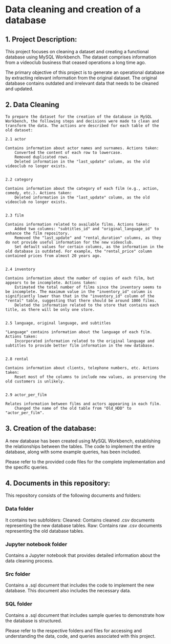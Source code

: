 # Data cleaning and creation of a database 

## 1. Project Description: 

This project focuses on cleaning a dataset and creating a functional database using MySQL Workbench. The dataset comprises information from a videoclub business that ceased operations a long time ago.

The primary objective of this project is to generate an operational database by extracting relevant information from the original dataset. The original database contains outdated and irrelevant data that needs to be cleaned and updated.


## 2. Data Cleaning
```
To prepare the dataset for the creation of the database in MySQL Workbench, the following steps and decisions were made to clean and transform the data. The actions are described for each table of the old dataset:

2.1 actor

Contains information about actor names and surnames. Actions taken:
    Converted the content of each row to lowercase.
    Removed duplicated rows.
    Deleted information in the "last_update" column, as the old videoclub no longer exists.


2.2 category

Contains information about the category of each film (e.g., action, comedy, etc.). Actions taken:
    Deleted information in the "last_update" column, as the old videoclub no longer exists.


2.3 film

Contains information related to available films. Actions taken:
    Added two columns: "subtitles_id" and "original_language_id" to enhance the film repository.
    Removed the "last_update" and "rental_duration" columns, as they do not provide useful information for the new videoclub.
    Set default values for certain columns, as the information in the old database is outdated. For example, the "rental_price" column contained prices from almost 20 years ago.


2.4 inventory

Contains information about the number of copies of each film, but appears to be incomplete. Actions taken:
    Estimated the total number of films since the inventory seems to be incomplete. The maximum value in the "inventory_id" column is significantly lower than that in the "inventory_id" column of the "rental" table, suggesting that there should be around 1000 films.
    Deleted the information related to the store that contains each title, as there will be only one store.


2.5 language, original language, and subtitles

"Language" contains information about the language of each film. Actions taken:
    Incorporated information related to the original language and subtitles to provide better film information in the new database.


2.8 rental

Contains information about clients, telephone numbers, etc. Actions taken:
    Reset most of the columns to include new values, as preserving the old customers is unlikely.


2.9 actor_per_film

Relates information between films and actors appearing in each film.
    Changed the name of the old table from "Old_HDD" to "actor_per_film".
```



## 3. Creation of the database:

A new database has been created using MySQL Workbench, establishing the relationships between the tables. The code to implement the entire database, along with some example queries, has been included.

Please refer to the provided code files for the complete implementation and the specific queries.




## 4. Documents in this repository:

This repository consists of the following documents and folders:

### Data folder
It contains two subfolders:
Cleaned: Contains cleaned .csv documents representing the new database tables.
Raw: Contains raw .csv documents representing the old database tables.

### Jupyter notebook folder
Contains a Jupyter notebook that provides detailed information about the data cleaning process.

### Src folder
Contains a .sql document that includes the code to implement the new database. This document also includes the necessary data.

### SQL folder
Contains a .sql document that includes sample queries to demonstrate how the database is structured.

Please refer to the respective folders and files for accessing and understanding the data, code, and queries associated with this project.


